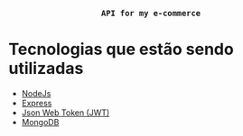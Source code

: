 <h3 align="center">

    API for my e-commerce
    
</h3>


# Tecnologias que estão sendo utilizadas

- [NodeJs](#)
- [Express](#)
- [Json Web Token (JWT)](#)
- [MongoDB](#)
